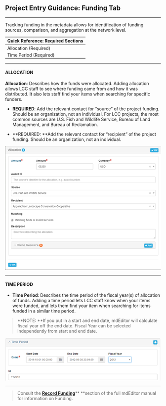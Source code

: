 ## Project Entry Guidance: Funding Tab

---

Tracking funding in the metadata allows for identification of funding sources, comparison, and aggregation at the network level.

| **Quick Reference: Required Sections** |
| :--- |
| Allocation \(Required\) |
| Time Period \(Required\) |

---

#### **ALLOCATION**

**Allocation**: Describes how the funds were allocated. Adding allocation allows LCC staff to see where funding came from and how it was distributed. It also lets staff find your items when searching for specific funders.

* **REQUIRED**: Add the relevant contact for “source” of the project funding. Should be an organization, not an individual. For LCC projects, the most common sources are U.S. Fish and Wildlife Service, Bureau of Land Management, and Bureau of Reclamation.

* **REQUIRED: **Add the relevant contact for “recipient” of the project funding. Should be an organization, not an individual.

![](/assets/Allocationg_Screenshot.png)

---

#### TIME PERIOD

* **Time Period**: Describes the time period of the fiscal year\(s\) of allocation of funds. Adding a time period lets LCC staff know when your items were funded, and lets them find your item when searching for items funded in a similar time period.

> **NOTE: **If you put in a start and end date, mdEditor will calculate fiscal year off the end date. Fiscal Year can be selected independently from start and end date.

![](/assets/Time_Period.png)

---

> Consult the [**Record Funding**](https://adiwg.gitbooks.io/mdeditor/content/record/edit/record-funding.html)** **section of the full mdEditor manual for information on Funding.



